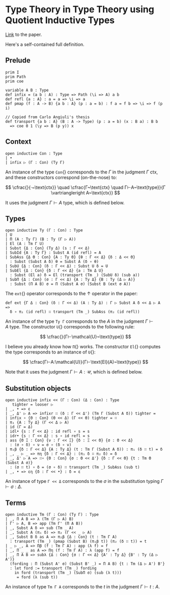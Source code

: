 # Type Theory in Type Theory using Quotient Inductive Types

[Link](https://www.cs.nott.ac.uk/~psztxa/publ/tt-in-tt.pdf) to the paper.

Here's a self-contained full definition.

## Prelude

```aya
prim I
prim Path
prim coe

variable A B : Type
def infix = (a b : A) : Type => Path (\i => A) a b
def refl {a : A} : a = a => \i => a
def pmap (f : A -> B) {a b : A} (p : a = b) : f a = f b => \i => f (p i)

// Copied from Carlo Angiuli's thesis
def transport {a b : A} (B : A -> Type) (p : a = b) (x : B a) : B b
  => coe 0 1 (\y => B (p y)) x
```

## Context

```aya
open inductive Con : Type
| •
| infix ▷ (Γ : Con) (Ty Γ)
```

An instance of the type `Con`{} corresponds to the $Γ$ in the judgment $Γ~\text{ctx}$, and these constructors correspond (on-the-nose) to:

$$
\cfrac{}{·~\text{ctx}}
\quad
\cfrac{Γ~\text{ctx} \quad Γ⊢A~\text{type}}{Γ \vartriangleright A~\text{ctx}}
$$

It uses the judgment $Γ⊢A~\text{type}$, which is defined below.

## Types

```aya
open inductive Ty (Γ : Con) : Type
| U
| Π (A : Ty Γ) (B : Ty (Γ ▷ A))
| El (A : Tm Γ U)
| Subst {Δ : Con} (Ty Δ) (s : Γ << Δ)
| SubId {A : Ty Γ} : Subst A (id refl) = A
| SubAss {Δ Θ : Con} {A : Ty Θ} {θ : Γ << Δ} {δ : Δ << Θ}
  : Subst (Subst A δ) θ = Subst A (δ ∘ θ)
| SubU {Δ : Con} (δ : Γ << Δ) : Subst U δ = U
| SubEl {Δ : Con} {δ : Γ << Δ} {a : Tm Δ U}
  : Subst (El a) δ = El (transport (Tm _) (SubU δ) (sub a))
| SubΠ {Δ : Con} (σ : Γ << Δ) {A : Ty Δ} {B : Ty (Δ ▷ A)}
  : Subst (Π A B) σ = Π (Subst A σ) (Subst B (ext σ A))
```

The `ext`{} operator corresponds to the ↑ operator in the paper:

```aya
def ext {Γ Δ : Con} (δ : Γ << Δ) (A : Ty Δ) : Γ ▷ Subst A δ << Δ ▷ A =>
  δ ∘ π₁ (id refl) ∷ transport (Tm _) SubAss (π₂ (id refl))
```

An instance of the type `Ty Γ` corresponds to the $A$ in the judgment $Γ⊢A~\text{type}$. The constructor `U`{} corresponds to the following rule:

$$
\cfrac{}{Γ⊢\mathcal{U}~\text{type}}
$$

I believe you already know how `Π`{} works.
The constructor `El`{} computes the type corresponds to an instance of `U`{}:

$$
\cfrac{Γ⊢A:\mathcal{U}}{Γ⊢\text{El}(A)~\text{type}}
$$

Note that it uses the judgment $Γ⊢A:\mathcal{U}$, which is defined below.

## Substitution objects

```aya
open inductive infix << (Γ : Con) (Δ : Con) : Type
   tighter = looser ▷
| _, • => ε
| _, Δ' ▷ A => infixr ∷ (δ : Γ << Δ') (Tm Γ (Subst A δ)) tighter =
| infix ∘ {Θ : Con} (Θ << Δ) (Γ << Θ) tighter = ∷
| π₁ {A : Ty Δ} (Γ << Δ ▷ A)
| id (Γ = Δ)
| idl• {s : Γ << Δ} : id refl ∘ s = s
| idr• {s : Γ << Δ} : s ∘ id refl = s
| ass {Θ Ξ : Con} {ν : Γ << Ξ} {δ : Ξ << Θ} {σ : Θ << Δ}
  : (σ ∘ δ) ∘ ν = σ ∘ (δ ∘ ν)
| π₁β {δ : Γ << Δ} {A : Ty Δ} (t : Tm Γ (Subst A δ)) : π₁ (δ ∷ t) = δ
| _, _ ▷ _ => πη {δ : Γ << Δ} : (π₁ δ ∷ π₂ δ) = δ
| _, Δ' ▷ A => ∷∘ {Θ : Con} {σ : Θ << Δ'} {δ : Γ << Θ} {t : Tm Θ (Subst A σ)}
  : (σ ∷ t) ∘ δ = (σ ∘ δ) ∷ transport (Tm _) SubAss (sub t)
| _, • => εη {δ : Γ << •} : δ = ε
```

An instance of type `Γ << Δ` corresponds to the $σ$ in the substitution typing $Γ ⊢ σ : Δ$.

## Terms

```aya
open inductive Tm (Γ : Con) (Ty Γ) : Type
| _, Π A B => λ (Tm (Γ ▷ A) B)
| Γ' ▷ A, B => app (Tm Γ' (Π A B))
| _, Subst A δ => sub (Tm _ A)
| _, Subst A (π₁ δ) => π₂ (Γ << _ ▷ A)
| _, Subst B δ as A => π₂β {Δ : Con} (t : Tm Γ A)
  : transport (Tm _) (pmap (Subst B) (π₁β t)) (π₂ (δ ∷ t)) = t
| _ ▷ _, A => Πβ (f : Tm Γ A) : app (λ f) = f
| _, Π _ _ as A => Πη (f : Tm Γ A) : λ (app f) = f
| _, Π A B => subλ {Δ : Con} {σ : Γ << Δ} {A' : Ty Δ} {B' : Ty (Δ ▷ A')}
  (fording : Π (Subst A' σ) (Subst B' _) = Π A B) {t : Tm (Δ ▷ A') B'}
  : let ford := transport (Tm _) fording
    in ford (transport (Tm _) (SubΠ σ) (sub (λ t)))
     = ford (λ (sub t))
```

An instance of type `Tm Γ A` corresponds to the $t$ in the judgment $Γ⊢t:A$.

